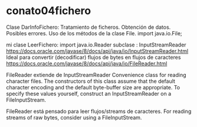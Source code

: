 # conato04fichero
Clase DarInfoFichero:
Tratamiento de ficheros. Obtención de datos. Posibles errores.
Uso de los métodos de la clase File. 
import java.io.File;

mi clase LeerFichero:
import java.io.Reader
subclase : InputStreamReader
https://docs.oracle.com/javase/8/docs/api/java/io/InputStreamReader.html
Ideal para convertir (decodificar) flujos de bytes en flujos de caracteres
https://docs.oracle.com/javase/8/docs/api/java/io/FileReader.html 

FileReader extiende de InputStreamReader
Convenience class for reading character files. The constructors of this class assume that the default character encoding and the default byte-buffer size are appropriate. To specify these values yourself, construct an InputStreamReader on a FileInputStream.

FileReader está pensado para leer flujos/streams de caracteres. For reading streams of raw bytes, consider using a FileInputStream.
